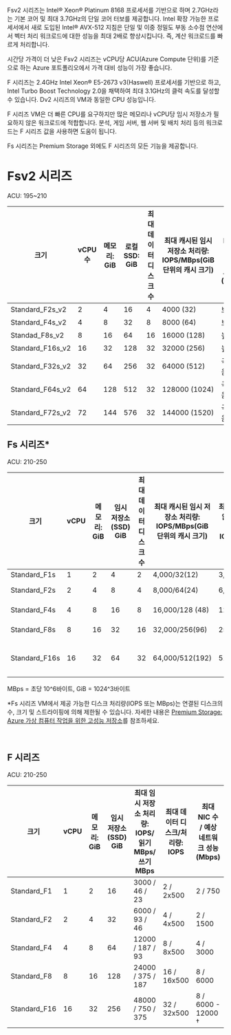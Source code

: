 <!-- F-series, Fs-series* -->

Fsv2 시리즈는 Intel® Xeon® Platinum 8168 프로세서를 기반으로 하며 2.7GHz라는 기본 코어 및 최대 3.7GHz의 단일 코어 터보를 제공합니다. Intel 확장 가능한 프로세서에서 새로 도입된 Intel® AVX-512 지침은 단일 및 이중 정밀도 부동 소수점 연산에서 벡터 처리 워크로드에 대한 성능을 최대 2배로 향상시킵니다. 즉, 계산 워크로드를 빠르게 처리합니다. 

시간당 가격이 더 낮은 Fsv2 시리즈는 vCPU당 ACU(Azure Compute 단위)를 기준으로 하는 Azure 포트폴리오에서 가격 대비 성능이 가장 좋습니다. 

F 시리즈는 2.4GHz Intel Xeon® E5-2673 v3(Haswell) 프로세서를 기반으로 하고, Intel Turbo Boost Technology 2.0을 채택하여 최대 3.1GHz의 클럭 속도를 달성할 수 있습니다. Dv2 시리즈의 VM과 동일한 CPU 성능입니다.  

F 시리즈 VM은 더 빠른 CPU를 요구하지만 많은 메모리나 vCPU당 임시 저장소가 필요하지 않은 워크로드에 적합합니다.  분석, 게임 서버, 웹 서버 및 배치 처리 등의 워크로드는 F 시리즈 값을 사용하면 도움이 됩니다.

Fs 시리즈는 Premium Storage 외에도 F 시리즈의 모든 기능을 제공합니다.

# <a name="fsv2-series"></a>Fsv2 시리즈

ACU: 195~210

| 크기             | vCPU 수 | 메모리: GiB | 로컬 SSD: GiB | 최대 데이터 디스크 수 | 최대 캐시된 임시 저장소 처리량: IOPS/MBps(GiB 단위의 캐시 크기) | 최대 NIC 수 / 예상 네트워크 성능(Mbps) |
|------------------|--------|-------------|----------------|----------------|-----------------------------------------------------------------------|------------------------------------------------|
| Standard_F2s_v2  | 2      | 4           | 16             | 4              | 4000 (32)                                                             | 보통                                       |
| Standard_F4s_v2  | 4      | 8           | 32             | 8              | 8000 (64)                                                             | 보통                                       |
| Standad_F8s_v2   | 8      | 16          | 64             | 16             | 16000 (128)                                                           | 높음                                           |
| Standard_F16s_v2 | 16     | 32          | 128            | 32             | 32000 (256)                                                           | 높음                                           |
| Standard_F32s_v2 | 32     | 64          | 256            | 32             | 64000 (512)                                                           | 극히 높음                                 |
| Standard_F64s_v2 | 64     | 128         | 512            | 32             | 128000 (1024)                                                         | 극히 높음                                 |
| Standard_F72s_v2 | 72     | 144         | 576            | 32             | 144000 (1520)                                                         | 극히 높음                                 |


## <a name="fs-series"></a>Fs 시리즈*

ACU: 210-250

| 크기 | vCPU | 메모리: GiB | 임시 저장소(SSD) GiB | 최대 데이터 디스크 수 | 최대 캐시된 임시 저장소 처리량: IOPS/MBps(GiB 단위의 캐시 크기) | 최대 캐시되지 않은 디스크 처리량: IOPS/MBps | 최대 NIC 수 / 예상 네트워크 성능(Mbps) |
| --- | --- | --- | --- | --- | --- | --- | --- |
| Standard_F1s |1 |2 |4 |2 |4,000/32(12) |3,200/48 |2 / 750 |
| Standard_F2s |2 |4 |8 |4 |8,000/64(24) |6,400/96 |2 / 1500 |
| Standard_F4s |4 |8 |16 |8 |16,000/128 (48) |12,800/192 |4 / 3000 |
| Standard_F8s |8 |16 |32 |16 |32,000/256(96) |25,600/384 |8 / 6000 |
| Standard_F16s |16 |32 |64 |32 |64,000/512(192) |51,200/768 |8 / 6000-12000 &#8224; |

MBps = 초당 10^6바이트, GiB = 1024^3바이트

*Fs 시리즈 VM에서 제공 가능한 디스크 처리량(IOPS 또는 MBps)는 연결된 디스크의 수, 크기 및 스트라이핑에 의해 제한될 수 있습니다.  자세한 내용은 [Premium Storage: Azure 가상 컴퓨터 작업을 위한 고성능 저장소](../articles/storage/common/storage-premium-storage.md)를 참조하세요.


<br>

## <a name="f-series"></a>F 시리즈

ACU: 210-250

| 크기         | vCPU | 메모리: GiB | 임시 저장소(SSD) GiB | 최대 임시 저장소 처리량: IOPS/읽기 MBps/쓰기 MBps | 최대 데이터 디스크/처리량: IOPS | 최대 NIC 수 / 예상 네트워크 성능(Mbps) |
|--------------|-----------|-------------|----------------|----------------------------------------------------------|-----------------------------------|------------------------------|
| Standard_F1  | 1         | 2           | 16             | 3000 / 46 / 23                                           | 2 / 2x500                         | 2 / 750                 |
| Standard_F2  | 2         | 4           | 32             | 6000 / 93 / 46                                           | 4 / 4x500                         | 2 / 1500                     |
| Standard_F4  | 4         | 8           | 64             | 12000 / 187 / 93                                         | 8 / 8x500                         | 4 / 3000                     |
| Standard_F8  | 8         | 16          | 128            | 24000 / 375 / 187                                        | 16 / 16x500                       | 8 / 6000                     |
| Standard_F16 | 16        | 32          | 256            | 48000 / 750 / 375                                        | 32 / 32x500                       | 8 / 6000 - 12000 &#8224;           |


<br>


